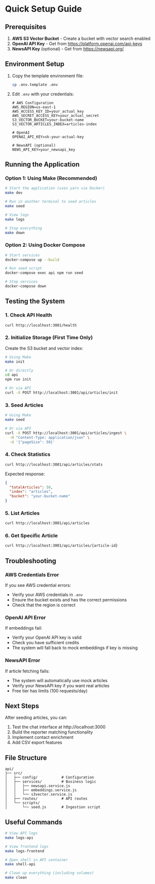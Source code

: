# Quick Setup Guide

## Prerequisites

1. **AWS S3 Vector Bucket** - Create a bucket with vector search enabled
2. **OpenAI API Key** - Get from https://platform.openai.com/api-keys
3. **NewsAPI Key** (optional) - Get from https://newsapi.org/

## Environment Setup

1. Copy the template environment file:
   ```bash
   cp .env.template .env
   ```

2. Edit `.env` with your credentials:
   ```env
   # AWS Configuration
   AWS_REGION=us-east-1
   AWS_ACCESS_KEY_ID=your_actual_key
   AWS_SECRET_ACCESS_KEY=your_actual_secret
   S3_VECTOR_BUCKET=your-bucket-name
   S3_VECTOR_ARTICLES_INDEX=articles-index
   
   # OpenAI
   OPENAI_API_KEY=sk-your-actual-key
   
   # NewsAPI (optional)
   NEWS_API_KEY=your_newsapi_key
   ```

## Running the Application

### Option 1: Using Make (Recommended)

```bash
# Start the application (uses yarn via Docker)
make dev

# Run in another terminal to seed articles
make seed

# View logs
make logs

# Stop everything
make down
```

### Option 2: Using Docker Compose

```bash
# Start services
docker-compose up --build

# Run seed script
docker-compose exec api npm run seed

# Stop services
docker-compose down
```

## Testing the System

### 1. Check API Health

```bash
curl http://localhost:3001/health
```

### 2. Initialize Storage (First Time Only)

Create the S3 bucket and vector index:

```bash
# Using Make
make init

# Or directly
cd api
npm run init

# Or via API
curl -X POST http://localhost:3001/api/articles/init
```

### 3. Seed Articles

```bash
# Using Make
make seed

# Or via API
curl -X POST http://localhost:3001/api/articles/ingest \
  -H "Content-Type: application/json" \
  -d '{"pageSize": 50}'
```

### 4. Check Statistics

```bash
curl http://localhost:3001/api/articles/stats
```

Expected response:
```json
{
  "totalArticles": 50,
  "index": "articles",
  "bucket": "your-bucket-name"
}
```

### 5. List Articles

```bash
curl http://localhost:3001/api/articles
```

### 6. Get Specific Article

```bash
curl http://localhost:3001/api/articles/{article-id}
```

## Troubleshooting

### AWS Credentials Error

If you see AWS credential errors:
- Verify your AWS credentials in `.env`
- Ensure the bucket exists and has the correct permissions
- Check that the region is correct

### OpenAI API Error

If embeddings fail:
- Verify your OpenAI API key is valid
- Check you have sufficient credits
- The system will fall back to mock embeddings if key is missing

### NewsAPI Error

If article fetching fails:
- The system will automatically use mock articles
- Verify your NewsAPI key if you want real articles
- Free tier has limits (100 requests/day)

## Next Steps

After seeding articles, you can:
1. Test the chat interface at http://localhost:3000
2. Build the reporter matching functionality
3. Implement contact enrichment
4. Add CSV export features

## File Structure

```
api/
├── src/
│   ├── config/           # Configuration
│   ├── services/         # Business logic
│   │   ├── newsapi.service.js
│   │   ├── embeddings.service.js
│   │   └── s3vector.service.js
│   ├── routes/           # API routes
│   └── scripts/
│       └── seed.js       # Ingestion script
```

## Useful Commands

```bash
# View API logs
make logs-api

# View frontend logs
make logs-frontend

# Open shell in API container
make shell-api

# Clean up everything (including volumes)
make clean
```

